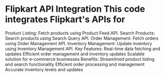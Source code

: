 # Flipkart API Integration This code integrates Flipkart's APIs for

Product Listing: Fetch products using Product Feed API.
Search Products: Search products using Search Query API.
Order Management: Fetch orders using Order Management API.
Inventory Management: Update inventory using Inventory Management API.
Key Features:
Real-time data fetching and updates
Efficient order management and inventory updates
Scalable solution for e-commerce businesses
Benefits:
Streamlined product listing and search functionality
Efficient order processing and management
Accurate inventory levels and updates
